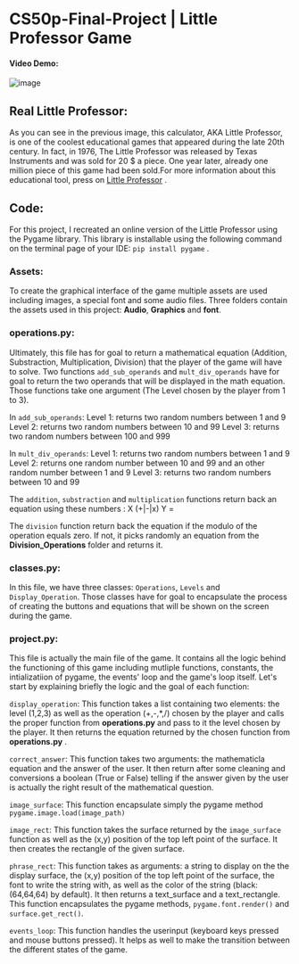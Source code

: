 # CS50p-Final-Project | Little Professor Game

#### Video Demo:  <URL HERE>

![image](https://github.com/Aladin-bit01/CS50p-Final-Project/assets/144846441/5c7d1517-1647-48e6-b94b-ade36ca04e59)


## Real Little Professor:
As you can see in the previous image, this calculator, AKA Little Professor, is one of the coolest educational games that appeared during the late 20th century.
In fact, in 1976, The Little Professor was released by Texas Instruments and was sold for 20 $ a piece. One year later, already one million piece of this game 
had been sold.For more information about this educational tool, press on [Little Professor](https://en.wikipedia.org/wiki/Little_Professor) .

## Code:
For this project, I recreated an online version of the Little Professor using the Pygame library. This library is installable using the following command on the terminal page of your IDE: `pip install pygame` .

### Assets:
To create the graphical interface of the game multiple assets are used including images, a special font and some audio files. Three folders contain the assets used in this project: **Audio**, **Graphics** and **font**.
### operations.py:
Ultimately, this file has for goal to return a mathematical equation (Addition, Substraction, Multiplication, Division) that the player of the game will have to solve.
Two functions `add_sub_operands` and `mult_div_operands` have for goal to return the two operands that will be displayed in the math equation. Those functions take one argument (The Level chosen by the player from 1 to 3). 

In `add_sub_operands`:
    Level 1: returns two random numbers between 1 and 9
    Level 2: returns two random numbers between 10 and 99
    Level 3: returns two random numbers between 100 and 999
    
In `mult_div_operands`:
    Level 1: returns two random numbers between 1 and 9
    Level 2: returns one random number between 10 and 99 and an other random number between 1 and 9
    Level 3: returns two random numbers between 10 and 99

The `addition`, `substraction` and `multiplication` functions return back an equation using these numbers : X (+|-|x) Y =

The `division` function return back the equation if the modulo of the operation equals zero. If not, it picks randomly an equation from the **Division_Operations**
folder and returns it. 

### classes.py:
In this file, we have three classes: `Operations`, `Levels` and `Display_Operation`. Those classes have for goal to encapsulate the process of creating the buttons and
equations that will be shown on the screen during the game. 

### project.py:
This file is actually the main file of the game. It contains all the logic behind the functioning of this game including mutliple functions, constants, the intializatiion of pygame, the events' loop and the game's loop itself. Let's start by explaining briefly the logic and the goal of each function:

`display_operation`: This function takes a list containing two elements: the level (1,2,3) as well as the operation (+,-,*,/) chosen by the player and calls the proper function from **operations.py** and pass to it the level chosen by the player. It then returns the equation returned by the chosen function from **operations.py** .

`correct_answer`: This function takes two arguments: the mathematicla equation and the answer of the user. It then return after some cleaning and conversions a boolean (True or False) telling if the answer given by the user is actually the right result of the mathematical question. 

`image_surface`: This function encapsulate simply the pygame method `pygame.image.load(image_path)`

`image_rect`: This function takes the surface returned by the `image_surface` function as well as the (x,y) position of the top left point of the surface. It then creates the rectangle of the given surface. 

`phrase_rect`: This function takes as arguments: a string to display on the the display surface, the (x,y) position of the top left point of the surface, the font to write the string with, as well as the color of the string (black:(64,64,64) by default). It then returns a text_surface and a text_rectangle. This function encapsulates the pygame methods, `pygame.font.render()` and `surface.get_rect()`.

`events_loop`: This function handles the userinput (keyboard keys pressed and mouse buttons pressed). It helps as well to make the transition between the different states of the game.

  
